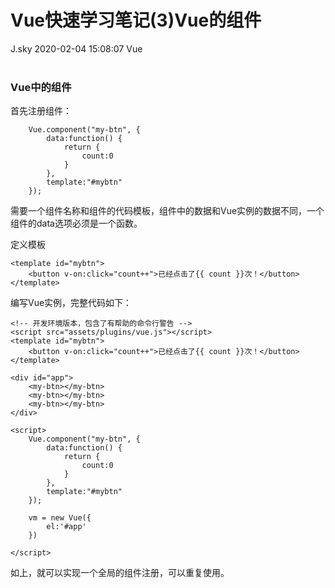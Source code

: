 <div class="blog-article">
<h1 class="title">Vue快速学习笔记(3)Vue的组件</h1>
<span class="author">J.sky</span>
<span class="time">2020-02-04 15:08:07</span>
<span class="tag">Vue</span>
</div>
</br>

### Vue中的组件

首先注册组件：

        Vue.component("my-btn", {
            data:function() {
                return {
                    count:0
                }
            },
            template:"#mybtn"
        });

需要一个组件名称和组件的代码模板，组件中的数据和Vue实例的数据不同，一个组件的data选项必须是一个函数。

定义模板

    <template id="mybtn">
        <button v-on:click="count++">已经点击了{{ count }}次！</button>
    </template>

编写Vue实例，完整代码如下：


    <!-- 开发环境版本，包含了有帮助的命令行警告 -->
    <script src="assets/plugins/vue.js"></script>
    <template id="mybtn">
        <button v-on:click="count++">已经点击了{{ count }}次！</button>
    </template>

    <div id="app">
        <my-btn></my-btn>
        <my-btn></my-btn>
        <my-btn></my-btn>
    </div>

    <script>
        Vue.component("my-btn", {
            data:function() {
                return {
                    count:0
                }
            },
            template:"#mybtn"
        });

        vm = new Vue({
            el:'#app'
        })

    </script>

如上，就可以实现一个全局的组件注册，可以重复使用。
